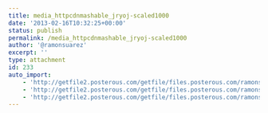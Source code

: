 ```yaml
---
title: media_httpcdnmashable_jryoj-scaled1000
date: '2013-02-16T10:32:25+00:00'
status: publish
permalink: /media_httpcdnmashable_jryoj-scaled1000
author: '@ramonsuarez'
excerpt: ''
type: attachment
id: 233
auto_import:
    - 'http://getfile2.posterous.com/getfile/files.posterous.com/ramonsuarez/GbovxsBuruyzEeJzyckvdBCifwzAnytcdDCcjmqbxrJhfmJkgFyonumrznpA/media_httpcdnmashable_jryoJ.png.scaled1000.png'
    - 'http://getfile2.posterous.com/getfile/files.posterous.com/ramonsuarez/GbovxsBuruyzEeJzyckvdBCifwzAnytcdDCcjmqbxrJhfmJkgFyonumrznpA/media_httpcdnmashable_jryoJ.png.scaled1000.png'
    - 'http://getfile2.posterous.com/getfile/files.posterous.com/ramonsuarez/GbovxsBuruyzEeJzyckvdBCifwzAnytcdDCcjmqbxrJhfmJkgFyonumrznpA/media_httpcdnmashable_jryoJ.png.scaled1000.png'
---
```

<!DOCTYPE html PUBLIC "-//W3C//DTD HTML 4.0 Transitional//EN" "http://www.w3.org/TR/REC-html40/loose.dtd">
<?xml encoding="UTF-8">
